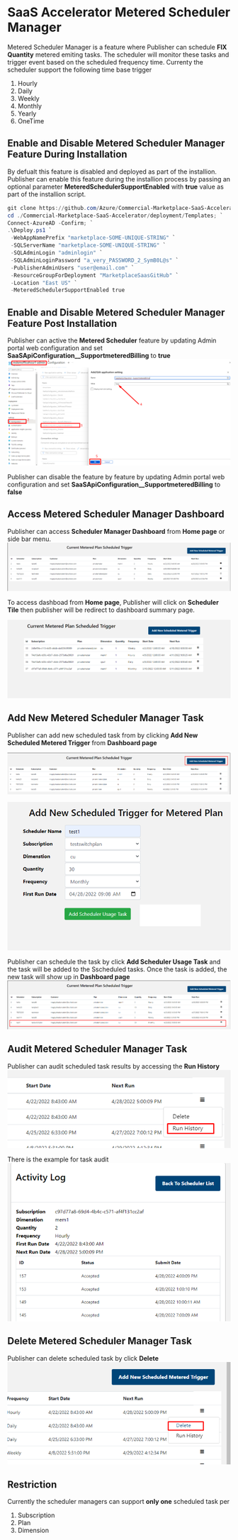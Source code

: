 # SaaS Accelerator Metered Scheduler Manager 
Metered Scheduler Manager is a feature where Publisher can schedule **FIX Quantity** metered emiting tasks. The scheduler will monitor these tasks and trigger event based on the scheduled frequency time. Currenty the scheduler support the following time base trigger
1. Hourly
1. Daily
1. Weekly
1. Monthly
1. Yearly
1. OneTime
## Enable and Disable Metered Scheduler Manager Feature During Installation
By defualt this feature is disabled and deployed as part of the installion. Publisher can enable this feature during the installion process by passing an optional parameter **MeteredSchedulerSupportEnabled** with **true** value as part of the installion script. 


``` powershell
git clone https://github.com/Azure/Commercial-Marketplace-SaaS-Accelerator.git -b 6.0.0 --depth 1; `
cd ./Commercial-Marketplace-SaaS-Accelerator/deployment/Templates; `
Connect-AzureAD -Confirm; `
.\Deploy.ps1 `
 -WebAppNamePrefix "marketplace-SOME-UNIQUE-STRING" `
 -SQLServerName "marketplace-SOME-UNIQUE-STRING" `
 -SQLAdminLogin "adminlogin" `
 -SQLAdminLoginPassword "a_very_PASSWORD_2_SymB0L@s" `
 -PublisherAdminUsers "user@email.com" `
 -ResourceGroupForDeployment "MarketplaceSaasGitHub" `
 -Location "East US" `
 -MeteredSchedulerSupportEnabled true
 ```

## Enable and Disable Metered Scheduler Manager Feature Post Installation
Publisher can active the **Metered Scheduler** feature by updating Admin portal web configuration and set **SaaSApiConfiguration__SupportmeteredBilling** to **true**
![home](./images/scheduler-config.png)

Publisher can disable the feature by feature by updating Admin portal web configuration and set **SaaSApiConfiguration__SupportmeteredBilling** to **false**



## Access Metered Scheduler Manager Dashboard
 Publisher can access **Scheduler Manager Dashboard** from **Home page** or side bar menu.
![home](./images/scheduler-home.png)

To access dashboad from **Home page**, Publisher will click on **Scheduler Tile** then publisher will be redirect to dashboard summary page.

![dashboard](./images/scheduler-dashboard.png)
## Add New Metered Scheduler Manager Task
Publisher can add new scheduled task from by clicking **Add New Scheduled Metered Trigger** from **Dashboard page**

![add-task-1](./images/scheduler-add1.png)

![add-task-2](./images/scheduler-add2.png)


Publisher can schedule the task by click **Add Scheduler Usage Task** and the task will be added to the Sscheduled tasks.
Once the task is added, the new task will show up in **Dashboard page**
![add-task-2](./images/scheduler-add3.png)


## Audit Metered Scheduler Manager Task
Publisher can audit scheduled task results by accessing the **Run History**
![audit-task-1](./images/scheduler-audit1.png)

There is the example for task audit
![audit-task-2](./images/scheduler-audit2.png)

## Delete Metered Scheduler Manager Task
Publisher can delete scheduled task by click **Delete**
![delete-task-1](./images/scheduler-delete.png)

## Restriction
Currently the scheduler managers can support **only one** scheduled task per
1. Subscription
1. Plan
1. Dimension




